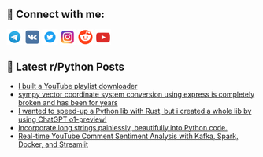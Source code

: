 ## 🔎 Connect with me:
[<img src="https://github.com/bullbesh/bullbesh/blob/main/images/Telegram.png" width="32" height="32" />](https://t.me/bullbesh)
[<img src="https://github.com/bullbesh/bullbesh/blob/main/images/VK.png" width="32" height="32" />](https://vk.com/bullbesh)
[<img src="https://github.com/bullbesh/bullbesh/blob/main/images/Twitter.png" width="32" height="32" />](https://twitter.com/bullbesh1)
[<img src="https://github.com/bullbesh/bullbesh/blob/main/images/Instagram.png" width="32" height="32" />](https://www.instagram.com/bullbesh)
[<img src="https://github.com/bullbesh/bullbesh/blob/main/images/Reddit.png" width="32" height="32" />](https://www.reddit.com/user/bullbesh)
[<img src="https://github.com/bullbesh/bullbesh/blob/main/images/YouTube.png" width="32" height="32" />](https://www.youtube.com/channel/UCtfjRs6uzgq5mfm8S06WTcg)

## 📕 Latest r/Python Posts
<!-- BLOG-POST-LIST:START -->
- [I built a YouTube playlist downloader](https://www.reddit.com/r/Python/comments/1g7kuhi/i_built_a_youtube_playlist_downloader/)
- [sympy vector coordinate system conversion using express is completely broken and has been for years](https://www.reddit.com/r/Python/comments/1g7j63m/sympy_vector_coordinate_system_conversion_using/)
- [I wanted to speed-up a Python lib with Rust, but i created a whole lib by using ChatGPT o1-preview!](https://www.reddit.com/r/Python/comments/1g7gcjg/i_wanted_to_speedup_a_python_lib_with_rust_but_i/)
- [Incorporate long strings painlessly, beautifully into Python code.](https://www.reddit.com/r/Python/comments/1g7ea20/incorporate_long_strings_painlessly_beautifully/)
- [Real-time YouTube Comment Sentiment Analysis with Kafka, Spark, Docker, and Streamlit](https://www.reddit.com/r/Python/comments/1g7cs5l/realtime_youtube_comment_sentiment_analysis_with/)
<!-- BLOG-POST-LIST:END -->
